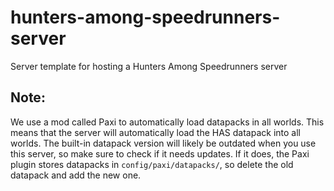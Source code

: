# hunters-among-speedrunners-server
Server template for hosting a Hunters Among Speedrunners server

## Note:
We use a mod called Paxi to automatically load datapacks in all worlds. This means that the server will automatically load the HAS datapack into all worlds. The built-in datapack version will likely be outdated when you use this server, so make sure to check if it needs updates. If it does, the Paxi plugin stores datapacks in `config/paxi/datapacks/`, so delete the old datapack and add the new one.